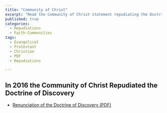 ```yaml
---
title: "Community of Christ"
excerpt: "Read the Community of Christ statement repudiating the Doctrine of Discovery."
published: true
categories:
  - Repudiations
  - Faith-Communities
tags:
  - Evangelical
  - Protestant
  - Christian
  - PDF
  - Repudiations

---
```

## In 2016 the Community of Christ Repudiated the Doctrine of Discovery

* [Renunciation of the Doctrine of Discovery (PDF)](/assets/pdfs/Community-of-Christ-Resolutions-WC2016.pdf)
